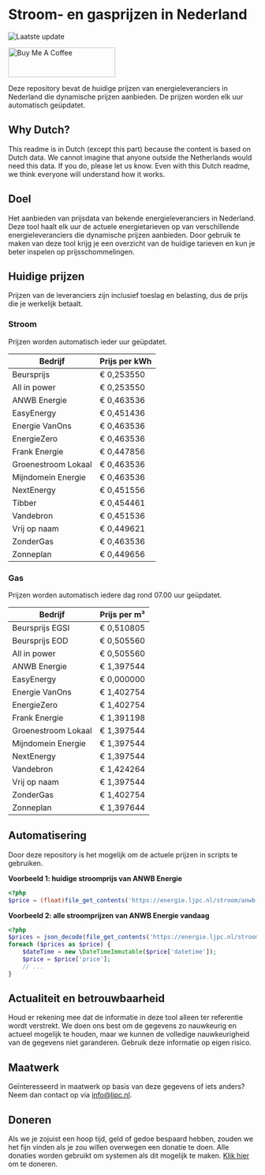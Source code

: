 # Stroom- en gasprijzen in Nederland

![Laatste update](https://img.shields.io/badge/laatste%20update-2025--02--14%2008%3A00%20CET-brightgreen)

<a href="https://www.buymeacoffee.com/Lars-" target="_blank"><img src="https://cdn.buymeacoffee.com/buttons/v2/default-orange.png" alt="Buy Me A Coffee" height="60" style="height: 60px !important;width: 217px !important;" ></a>

Deze repository bevat de huidige prijzen van energieleveranciers in Nederland die dynamische prijzen aanbieden. De prijzen worden elk uur automatisch geüpdatet.

## Why Dutch?

This readme is in Dutch (except this part) because the content is based on Dutch data. We cannot imagine that anyone outside the Netherlands would need this data. If you do, please let us know. Even with this Dutch readme, we think
everyone will understand how it works.

## Doel

Het aanbieden van prijsdata van bekende energieleveranciers in Nederland. Deze tool haalt elk uur de actuele energietarieven op van verschillende energieleveranciers die dynamische prijzen aanbieden. Door gebruik te maken van deze tool
krijg je een overzicht van de huidige tarieven en kun je beter inspelen op prijsschommelingen.

## Huidige prijzen

Prijzen van de leveranciers zijn inclusief toeslag en belasting, dus de prijs die je werkelijk betaalt.

### Stroom

Prijzen worden automatisch ieder uur geüpdatet.

 Bedrijf | Prijs per kWh 
---------|---------------
Beursprijs | € 0,253550
All in power | € 0,253550
ANWB Energie | € 0,463536
EasyEnergy | € 0,451436
Energie VanOns | € 0,463536
EnergieZero | € 0,463536
Frank Energie | € 0,447856
Groenestroom Lokaal | € 0,463536
Mijndomein Energie | € 0,463536
NextEnergy | € 0,451556
Tibber | € 0,454461
Vandebron | € 0,451536
Vrij op naam | € 0,449621
ZonderGas | € 0,463536
Zonneplan | € 0,449656


### Gas

Prijzen worden automatisch iedere dag rond 07.00 uur geüpdatet.

 Bedrijf | Prijs per m³ 
---------|--------------
Beursprijs EGSI | € 0,510805
Beursprijs EOD | € 0,505560
All in power | € 0,505560
ANWB Energie | € 1,397544
EasyEnergy | € 0,000000
Energie VanOns | € 1,402754
EnergieZero | € 1,402754
Frank Energie | € 1,391198
Groenestroom Lokaal | € 1,397544
Mijndomein Energie | € 1,397544
NextEnergy | € 1,397544
Vandebron | € 1,424264
Vrij op naam | € 1,397544
ZonderGas | € 1,402754
Zonneplan | € 1,397644


## Automatisering

Door deze repository is het mogelijk om de actuele prijzen in scripts te gebruiken.

**Voorbeeld 1: huidige stroomprijs van ANWB Energie**

```php
<?php
$price = (float)file_get_contents('https://energie.ljpc.nl/stroom/anwb-energie-nu.txt');

```

**Voorbeeld 2: alle stroomprijzen van ANWB Energie vandaag**

```php
<?php
$prices = json_decode(file_get_contents('https://energie.ljpc.nl/stroom/all-in-power-vandaag.json'),true);
foreach ($prices as $price) {
    $dateTime = new \DateTimeImmutable($price['datetime']);
    $price = $price['price'];
    // ...
}
```

## Actualiteit en betrouwbaarheid

Houd er rekening mee dat de informatie in deze tool alleen ter referentie wordt verstrekt. We doen ons best om de gegevens zo nauwkeurig en actueel mogelijk te houden, maar we kunnen de volledige nauwkeurigheid van de gegevens niet
garanderen. Gebruik deze informatie op eigen risico.

## Maatwerk

Geïnteresseerd in maatwerk op basis van deze gegevens of iets anders? Neem dan contact op
via [info@ljpc.nl](mailto:info@ljpc.nl?subject=Energie%20prijzen).

## Doneren

Als we je zojuist een hoop tijd, geld of gedoe bespaard hebben, zouden we het fijn vinden als je zou willen overwegen een
donatie te doen. Alle donaties worden gebruikt om systemen als dit mogelijk te
maken. [Klik hier](https://www.buymeacoffee.com/Lars-) om te doneren.
